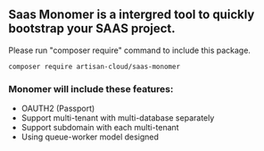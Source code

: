 ## Saas Monomer is a intergred tool to quickly bootstrap your SAAS project.


Please run "composer require" command to include this package.
~~~
composer require artisan-cloud/saas-monomer
~~~


### Monomer will include these features:
* OAUTH2 (Passport)
* Support multi-tenant with multi-database separately
* Support subdomain with each multi-tenant 
* Using queue-worker model designed

